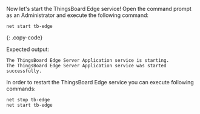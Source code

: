 Now let's start the ThingsBoard Edge service!
Open the command prompt as an Administrator and execute the following command:

```shell
net start tb-edge
```
{: .copy-code}

Expected output:

```text
The ThingsBoard Edge Server Application service is starting.
The ThingsBoard Edge Server Application service was started successfully.
```

In order to restart the ThingsBoard Edge service you can execute following commands:

```shell
net stop tb-edge
net start tb-edge
```
